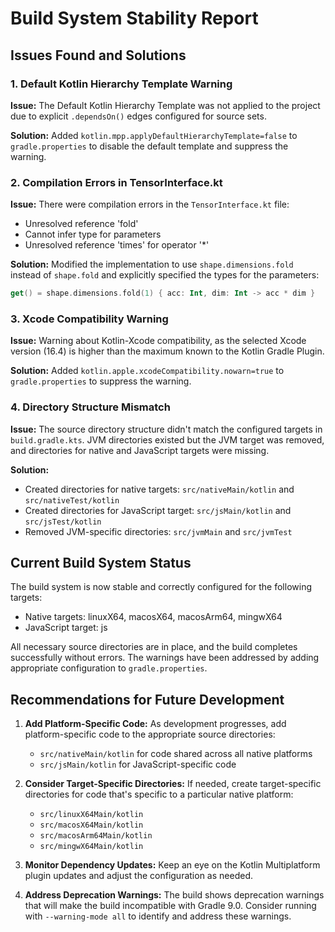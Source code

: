# Build System Stability Report

## Issues Found and Solutions

### 1. Default Kotlin Hierarchy Template Warning

**Issue:** The Default Kotlin Hierarchy Template was not applied to the project due to explicit `.dependsOn()` edges configured for source sets.

**Solution:** Added `kotlin.mpp.applyDefaultHierarchyTemplate=false` to `gradle.properties` to disable the default template and suppress the warning.

### 2. Compilation Errors in TensorInterface.kt

**Issue:** There were compilation errors in the `TensorInterface.kt` file:
- Unresolved reference 'fold'
- Cannot infer type for parameters
- Unresolved reference 'times' for operator '*'

**Solution:** Modified the implementation to use `shape.dimensions.fold` instead of `shape.fold` and explicitly specified the types for the parameters:
```kotlin
get() = shape.dimensions.fold(1) { acc: Int, dim: Int -> acc * dim }
```

### 3. Xcode Compatibility Warning

**Issue:** Warning about Kotlin-Xcode compatibility, as the selected Xcode version (16.4) is higher than the maximum known to the Kotlin Gradle Plugin.

**Solution:** Added `kotlin.apple.xcodeCompatibility.nowarn=true` to `gradle.properties` to suppress the warning.

### 4. Directory Structure Mismatch

**Issue:** The source directory structure didn't match the configured targets in `build.gradle.kts`. JVM directories existed but the JVM target was removed, and directories for native and JavaScript targets were missing.

**Solution:**
- Created directories for native targets: `src/nativeMain/kotlin` and `src/nativeTest/kotlin`
- Created directories for JavaScript target: `src/jsMain/kotlin` and `src/jsTest/kotlin`
- Removed JVM-specific directories: `src/jvmMain` and `src/jvmTest`

## Current Build System Status

The build system is now stable and correctly configured for the following targets:
- Native targets: linuxX64, macosX64, macosArm64, mingwX64
- JavaScript target: js

All necessary source directories are in place, and the build completes successfully without errors. The warnings have been addressed by adding appropriate configuration to `gradle.properties`.

## Recommendations for Future Development

1. **Add Platform-Specific Code:** As development progresses, add platform-specific code to the appropriate source directories:
   - `src/nativeMain/kotlin` for code shared across all native platforms
   - `src/jsMain/kotlin` for JavaScript-specific code

2. **Consider Target-Specific Directories:** If needed, create target-specific directories for code that's specific to a particular native platform:
   - `src/linuxX64Main/kotlin`
   - `src/macosX64Main/kotlin`
   - `src/macosArm64Main/kotlin`
   - `src/mingwX64Main/kotlin`

3. **Monitor Dependency Updates:** Keep an eye on the Kotlin Multiplatform plugin updates and adjust the configuration as needed.

4. **Address Deprecation Warnings:** The build shows deprecation warnings that will make the build incompatible with Gradle 9.0. Consider running with `--warning-mode all` to identify and address these warnings.
